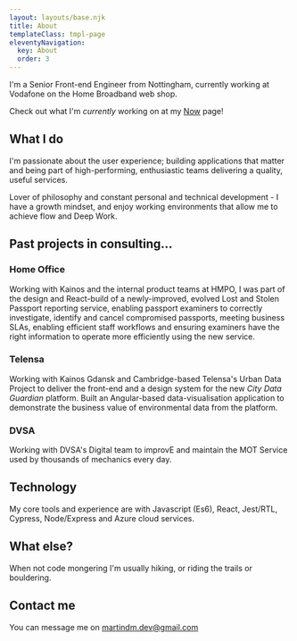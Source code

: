 ```yaml
---
layout: layouts/base.njk
title: About
templateClass: tmpl-page
eleventyNavigation:
  key: About
  order: 3
---
```


I'm a Senior Front-end Engineer from Nottingham, currently working at Vodafone on the Home Broadband web shop.

Check out what I'm _currently_ working on at my [Now](/now) page!

## What I do

I'm passionate about the user experience; building applications that matter and being part of high-performing, enthusiastic teams delivering a quality, useful services.

Lover of philosophy and constant personal and technical development - I have a growth mindset, and enjoy working environments that allow me to achieve flow and Deep Work.

## Past projects in consulting...

### Home Office

Working with Kainos and the internal product teams at HMPO, I was part of the design and React-build of a newly-improved, evolved Lost and Stolen Passport reporting service, enabling passport examiners to correctly investigate, identify and cancel compromised passports, meeting business SLAs, enabling efficient staff workflows and ensuring examiners have the right information to operate more efficiently using the new service.

### Telensa

Working with Kainos Gdansk and Cambridge-based Telensa's Urban Data Project to deliver the front-end and a design system for the new _City Data Guardian_ platform. Built an Angular-based data-visualisation application to demonstrate the business value of environmental data from the platform.

### DVSA

Working with DVSA's Digital team to improvE and maintain the MOT Service used by thousands of mechanics every day.

## Technology

My core tools and experience are with Javascript (Es6), React, Jest/RTL, Cypress, Node/Express and Azure cloud services.

## What else?

When not code mongering I'm usually hiking, or riding the trails or bouldering.

## Contact me

You can message me on [martindm.dev@gmail.com](mailto:martindm.dev@gmail.com)

